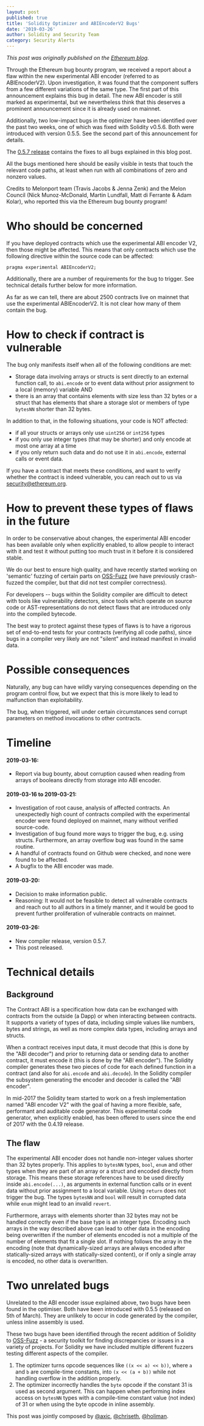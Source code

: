 ```yaml
---
layout: post
published: true
title: 'Solidity Optimizer and ABIEncoderV2 Bugs'
date: '2019-03-26'
author: Solidity and Security Team
category: Security Alerts
---
```

_This post was originally published on the [Ethereum blog](https://blog.ethereum.org/2019/03/26/solidity-optimizer-and-abiencoderv2-bug/)._

Through the Ethereum bug bounty program, we received a report about a flaw within the new experimental ABI encoder (referred to as ABIEncoderV2). Upon investigation, it was found that the component suffers from a few different variations of the same type. The first part of this announcement explains this bug in detail. The new ABI encoder is still marked as experimental, but we nevertheless think that this deserves a prominent announcement since it is already used on mainnet.


Additionally, two low-impact bugs in the optimizer have been identified over the past two weeks, one of which was fixed with Solidity v0.5.6. Both were introduced with version 0.5.5. See the second part of this announcement for details.


The [0.5.7 release](https://github.com/ethereum/solidity/releases/tag/v0.5.7) contains the fixes to all bugs explained in this blog post.


All the bugs mentioned here should be easily visible in tests that touch the relevant code paths, at least when run with all combinations of zero and nonzero values.


Credits to Melonport team (Travis Jacobs & Jenna Zenk) and the Melon Council (Nick Munoz-McDonald, Martin Lundfall, Matt di Ferrante & Adam Kolar), who reported this via the Ethereum bug bounty program!

# Who should be concerned 


If you have deployed contracts which use the experimental ABI encoder V2, then those might be affected. This means that only contracts which use the following directive within the source code can be affected:


    pragma experimental ABIEncoderV2;


Additionally, there are a number of requirements for the bug to trigger. See technical details further below for more information. 


As far as we can tell, there are about 2500 contracts live on mainnet that use the experimental ABIEncoderV2. It is not clear how many of them contain the bug.


# How to check if contract is vulnerable


The bug only manifests itself when all of the following conditions are met:
* Storage data involving arrays or structs is sent directly to an external function call, to ``abi.encode`` or to event data without prior assignment to a local (memory) variable AND
* there is an array that contains elements with size less than 32 bytes or a struct that has elements that share a storage slot or members of type ``bytesNN`` shorter than 32 bytes.

In addition to that, in the following situations, your code is NOT affected:
* if all your structs or arrays only use ``uint256`` or ``int256`` types
* if you only use integer types (that may be shorter) and only encode at most one array at a time
* if you only return such data and do not use it in ``abi.encode``, external calls or event data.


If you have a contract that meets these conditions, and want to verify whether the contract is indeed vulnerable, you can reach out to us via security@ethereum.org.


# How to prevent these types of flaws in the future


In order to be conservative about changes, the experimental ABI encoder has been available only when explicitly enabled, to allow people to interact with it and test it without putting too much trust in it before it is considered stable. 


We do our best to ensure high quality, and have recently started working on 'semantic' fuzzing of certain parts on [OSS-Fuzz](https://github.com/google/oss-fuzz) (we have previously crash-fuzzed the compiler, but that did not test compiler correctness).


For developers -- bugs within the Solidity compiler are difficult to detect with tools like vulnerability detectors, since tools which operate on source code or AST-representations do not detect flaws that are introduced only into the compiled bytecode.


The best way to protect against these types of flaws is to have a rigorous set of end-to-end tests for your contracts (verifying all code paths), since bugs in a compiler very likely are not "silent" and instead manifest in invalid data.


# Possible consequences


Naturally, any bug can have wildly varying consequences depending on the program control flow, but we expect that this is more likely to lead to malfunction than exploitability. 


The bug, when triggered, will under certain circumstances send corrupt parameters on method invocations to other contracts. 


# Timeline


#### 2019-03-16:  
* Report via bug bounty, about corruption caused when reading from arrays of booleans directly from storage into ABI encoder.

#### 2019-03-16 to 2019-03-21:
* Investigation of root cause, analysis of affected contracts. An unexpectedly high count of contracts compiled with the experimental encoder were found deployed on mainnet, many without verified source-code.
* Investigation of bug found more ways to trigger the bug, e.g. using structs. Furthermore, an array overflow bug was found in the same routine.
* A handful of contracts found on Github were checked, and none were found to be affected. 
* A bugfix to the ABI encoder was made.

#### 2019-03-20:
* Decision to make information public.
* Reasoning: It would not be feasible to detect all vulnerable contracts and reach out to all authors in a timely manner, and it would be good to prevent further proliferation of vulnerable contracts on mainnet.

#### 2019-03-26:
* New compiler release, version 0.5.7.
* This post released.


# Technical details




## Background

The Contract ABI is a specification how data can be exchanged with contracts from the outside (a Dapp) or when interacting between contracts. It supports a variety of types of data, including simple values like numbers, bytes and strings, as well as more complex data types, including arrays and structs.


When a contract receives input data, it must decode that (this is done by the "ABI decoder") and prior to returning data or sending data to another contract, it must encode it (this is done by the "ABI encoder"). The Solidity compiler generates these two pieces of code for each defined function in a contract (and also for ``abi.encode`` and ``abi.decode``). In the Solidity compiler the subsystem generating the encoder and decoder is called the "ABI encoder".


In mid-2017 the Solidity team started to work on a fresh implementation named "ABI encoder V2" with the goal of having a more flexible, safe, performant and auditable code generator. This experimental code generator, when explicitly enabled, has been offered to users since the end of 2017 with the 0.4.19 release.


## The flaw


The experimental ABI encoder does not handle non-integer values shorter than 32 bytes properly. This applies to ``bytesNN`` types, ``bool``, ``enum`` and other types when they are part of an array or a struct and encoded directly from storage. This means these storage references have to be used directly inside `abi.encode(...)`, as arguments in external function calls or in event data without prior assignment to a local variable. Using ``return`` does not trigger the bug. The types ``bytesNN`` and ``bool`` will result in corrupted data while ``enum`` might lead to an invalid ``revert``.


Furthermore, arrays with elements shorter than 32 bytes may not be handled correctly even if the base type is an integer type. Encoding such arrays in the way described above can lead to other data in the encoding being overwritten if the number of elements encoded is not a multiple of the number of elements that fit a single slot. If nothing follows the array in the encoding (note that dynamically-sized arrays are always encoded after statically-sized arrays with statically-sized content), or if only a single array is encoded, no other data is overwritten.


# Two unrelated bugs


Unrelated to the ABI encoder issue explained above, two bugs have been found in the optimiser. Both have been introduced with 0.5.5 (released on 5th of March). They are unlikely to occur in code generated by the compiler, unless inline assembly is used.


These two bugs have been identified through the recent addition of Solidity to [OSS-Fuzz](https://github.com/google/oss-fuzz) - a security toolkit for finding discrepancies or issues in a variety of projects. For Solidity we have included multiple different fuzzers testing different aspects of the compiler.


1. The optimizer turns opcode sequences like ``((x << a) << b))``, where ``a`` and ``b`` are compile-time constants, into ``(x << (a + b))`` while not handling overflow in the addition properly.
2. The optimizer incorrectly handles the ``byte`` opcode if the constant 31 is used as second argument. This can happen when performing index access on ``bytesNN`` types with a compile-time constant value (not index) of 31 or when using the byte opcode in inline assembly.


This post was jointly composed by [@axic](https://github.com/axic), [@chriseth](https://github.com/chriseth), [@holiman](https://github.com/holiman).
